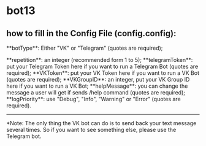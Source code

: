 # bot13

## how to fill in the Config File (config.config):

<p> **botType**: Either "VK" or "Telegram" (quotes are required); </p>
**repetition**: an integer (recommended form 1 to 5);
**telegramToken**: put your Telegram Token here if you want to run a Telegram Bot (quotes are required);
**VKToken**: put your VK Token here if you want to run a VK Bot  (quotes are required);
**VKGroupID**: an integer, put your VK Group ID here if you want to run a VK Bot;
**helpMessage**: you can change the message a user will get if sends /help command (quotes are required);
**logPriority**: use "Debug", "Info", "Warning" or "Error" (quotes are required).

---
*Note:
The only thing the VK bot can do is to send back your text message several times. 
So if you want to see something else, please use the Telegram bot.